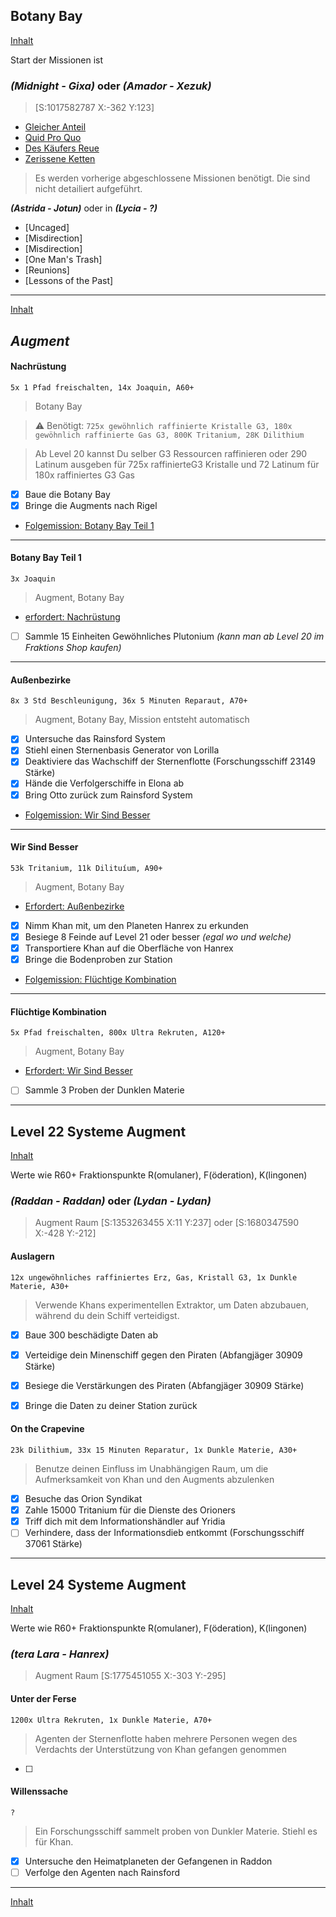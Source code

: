 ## Botany Bay

[Inhalt](README.md#inhalt)

Start der Missionen ist

### _**(Midnight - Gixa)**_ oder _**(Amador - Xezuk)**_
> [S:1017582787 X:-362 Y:123]

- [Gleicher Anteil](m19.md#gleicher-anteil)
- [Quid Pro Quo](m19.md#quid-pro-quo)
- [Des Käufers Reue](m19.md#des-käufers-reue)
- [Zerissene Ketten](m19.md#zerissene-ketten)

> Es werden vorherige abgeschlossene Missionen benötigt. Die sind nicht detailiert aufgeführt.

_**(Astrida - Jotun)**_ oder in _**(Lycia - ?)**_

- [Uncaged]
- [Misdirection]
- [Misdirection]
- [One Man's Trash]
- [Reunions]
- [Lessons of the Past]

---

[Inhalt](README.md#inhalt)

## _**Augment**_

#### Nachrüstung
`5x 1 Pfad freischalten, 14x Joaquin, A60+`
> Botany Bay

> :warning: Benötigt: `725x gewöhnlich raffinierte Kristalle G3, 180x gewöhnlich raffinierte Gas G3, 800K Tritanium, 28K Dilithium`

> Ab Level 20 kannst Du selber G3 Ressourcen raffinieren oder 290 Latinum ausgeben für 725x raffinierteG3 Kristalle und 72 Latinum für 180x raffiniertes G3 Gas
- [x] Baue die Botany Bay
- [x] Bringe die Augments nach Rigel
- [Folgemission: Botany Bay Teil 1](mBotanyBay#botany-bay-teil-1)

---

#### Botany Bay Teil 1
`3x Joaquin`
> Augment, Botany Bay
- [erfordert: Nachrüstung](mBotanyBay.md#nachrüstung)
- [ ] Sammle 15 Einheiten Gewöhnliches Plutonium _(kann man ab Level 20 im Fraktions Shop kaufen)_

---

#### Außenbezirke
`8x 3 Std Beschleunigung, 36x 5 Minuten Reparaut, A70+`
> Augment, Botany Bay, Mission entsteht automatisch
- [x] Untersuche das Rainsford System
- [x] Stiehl einen Sternenbasis Generator von Lorilla
- [x] Deaktiviere das Wachschiff der Sternenflotte (Forschungsschiff 23149 Stärke)
- [x] Hände die Verfolgerschiffe in Elona ab
- [x] Bring Otto zurück zum Rainsford System
- [Folgemission: Wir Sind Besser](mBotanyBay.md#wir-sind-besser)

---

#### Wir Sind Besser
`53k Tritanium, 11k Dilituíum, A90+`
> Augment, Botany Bay
- [Erfordert: Außenbezirke](mBotanyBay.md#außenbezirke)
- [x] Nimm Khan mit, um den Planeten Hanrex zu erkunden
- [x] Besiege 8 Feinde auf Level 21 oder besser _(egal wo und welche)_
- [x] Transportiere Khan auf die Oberfläche von Hanrex
- [x] Bringe die Bodenproben zur Station
- [Folgemission: Flüchtige Kombination](mBotanyBay.md#flüchtige-kombination)

---

#### Flüchtige Kombination
`5x Pfad freischalten, 800x Ultra Rekruten, A120+`
> Augment, Botany Bay
- [Erfordert: Wir Sind Besser](mBotanyBay.md#wir-sind-besser)
- [ ] Sammle 3 Proben der Dunklen Materie

---




## Level 22 Systeme Augment

[Inhalt](README.md#inhalt)

Werte wie R60+ Fraktionspunkte R(omulaner), F(öderation), K(lingonen)

### _**(Raddan - Raddan)**_ oder _**(Lydan - Lydan)**_
> Augment Raum [S:1353263455 X:11 Y:237] oder [S:1680347590 X:-428 Y:-212]

#### Auslagern
`12x ungewöhnliches raffiniertes Erz, Gas, Kristall G3, 1x Dunkle Materie, A30+`
> Verwende Khans experimentellen Extraktor, um Daten abzubauen, während du dein Schiff verteidigst.
- [x] Baue 300 beschädigte Daten ab
- [x] Verteidige dein Minenschiff gegen den Piraten (Abfangjäger 30909 Stärke)
- [x] Besiege die Verstärkungen des Piraten (Abfangjäger 30909 Stärke)
- [x] Bringe die Daten zu deiner Station zurück


#### On the Crapevine
`23k Dilithium, 33x 15 Minuten Reparatur, 1x Dunkle Materie, A30+`
> Benutze deinen Einfluss im Unabhängigen Raum, um die Aufmerksamkeit von Khan und den Augments abzulenken
- [x] Besuche das Orion Syndikat
- [x] Zahle 15000 Tritanium für die Dienste des Orioners
- [x] Triff dich mit dem Informationshändler auf Yridia
- [ ] Verhindere, dass der Informationsdieb entkommt (Forschungsschiff 37061 Stärke)

---

## Level 24 Systeme Augment

[Inhalt](README.md#inhalt)

Werte wie R60+ Fraktionspunkte R(omulaner), F(öderation), K(lingonen)

### _**(tera Lara - Hanrex)**_
> Augment Raum [S:1775451055 X:-303 Y:-295]

#### Unter der Ferse 
`1200x Ultra Rekruten, 1x Dunkle Materie, A70+`
> Agenten der Sternenflotte haben mehrere Personen wegen des Verdachts der Unterstützung von Khan gefangen genommen
- [ ] 

#### Willenssache
`?`
> Ein Forschungsschiff sammelt proben von Dunkler Materie. Stiehl es für Khan. 
- [x] Untersuche den Heimatplaneten der Gefangenen in Raddon
- [ ] Verfolge den Agenten nach Rainsford

---

[Inhalt](README.md#inhalt)
